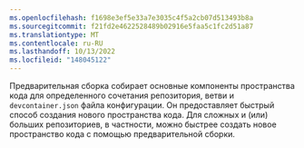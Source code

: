 ```yaml
---
ms.openlocfilehash: f1698e3ef5e33a7e3035c4f5a2cb07d513493b8a
ms.sourcegitcommit: f21fd2e4622528489b02916e5faa5c1fc2d51a87
ms.translationtype: MT
ms.contentlocale: ru-RU
ms.lasthandoff: 10/13/2022
ms.locfileid: "148045122"
---
```

Предварительная сборка собирает основные компоненты пространства кода для определенного сочетания репозитория, ветви и `devcontainer.json` файла конфигурации. Он предоставляет быстрый способ создания нового пространства кода. Для сложных и (или) больших репозиториев, в частности, можно быстрее создать новое пространство кода с помощью предварительной сборки.
